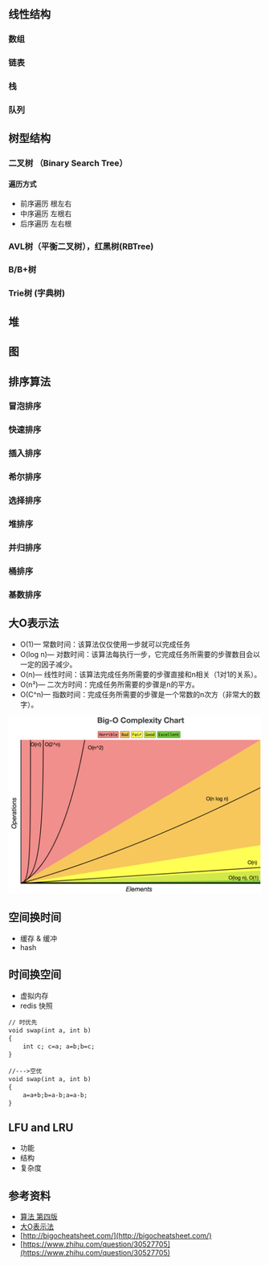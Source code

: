 ## 线性结构
### 数组

### 链表
### 栈
### 队列

## 树型结构
### 二叉树 （Binary Search Tree）
#### 遍历方式
* 前序遍历 根左右
* 中序遍历 左根右
* 后序遍历 左右根
### AVL树（平衡二叉树），红黑树(RBTree)
### B/B+树
### Trie树 (字典树)

### 

## 堆
## 图

## 排序算法
### 冒泡排序    
### 快速排序
### 插入排序
### 希尔排序
### 选择排序
### 堆排序
### 并归排序
### 桶排序
### 基数排序

## 大O表示法
* O(1)— 常数时间：该算法仅仅使用一步就可以完成任务
* O(log n)— 对数时间：该算法每执行一步，它完成任务所需要的步骤数目会以一定的因子减少。
* O(n)— 线性时间：该算法完成任务所需要的步骤直接和n相关（1对1的关系）。
* O(n²)— 二次方时间：完成任务所需要的步骤是n的平方。
* O(C^n)— 指数时间：完成任务所需要的步骤是一个常数的n次方（非常大的数字）。

![](res/0.png) 

## 空间换时间
* 缓存 & 缓冲
* hash

## 时间换空间
* 虚拟内存
* redis 快照

```
// 时优先
void swap(int a, int b)
{
	int c; c=a; a=b;b=c;
}

//--->空优 
void swap(int a, int b)
{
	a=a+b;b=a-b;a=a-b; 
}
```

## LFU and LRU
* 功能
* 结构
* 复杂度


## 参考资料
* [算法 第四版](https://algs4.cs.princeton.edu/home/)
* [大O表示法](https://www.jianshu.com/p/59d09b9cee58)
* [http://bigocheatsheet.com/](http://bigocheatsheet.com/)
* [https://www.zhihu.com/question/30527705](https://www.zhihu.com/question/30527705)